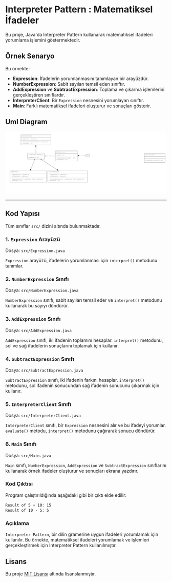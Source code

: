 # Interpreter Pattern : Matematiksel İfadeler

Bu proje, Java'da Interpreter Pattern kullanarak matematiksel ifadeleri yorumlama işlemini göstermektedir.

## Örnek Senaryo

Bu örnekte:
- **Expression**: İfadelerin yorumlanmasını tanımlayan bir arayüzdür.
- **NumberExpression**: Sabit sayıları temsil eden sınıftır.
- **AddExpression** ve **SubtractExpression**: Toplama ve çıkarma işlemlerini gerçekleştiren sınıflardır.
- **InterpreterClient**: Bir `Expression` nesnesini yorumlayan sınıftır.
- **Main**: Farklı matematiksel ifadeleri oluşturur ve sonuçları gösterir.

## Uml Diagram
![InterpreterPattern](InterpreterPattern.png)

---
## Kod Yapısı

Tüm sınıflar `src/` dizini altında bulunmaktadır.

### 1. `Expression` Arayüzü

Dosya: `src/Expression.java`

`Expression` arayüzü, ifadelerin yorumlanması için `interpret()` metodunu tanımlar.

### 2. `NumberExpression` Sınıfı

Dosya: `src/NumberExpression.java`

`NumberExpression` sınıfı, sabit sayıları temsil eder ve `interpret()` metodunu kullanarak bu sayıyı döndürür.

### 3. `AddExpression` Sınıfı

Dosya: `src/AddExpression.java`

`AddExpression` sınıfı, iki ifadenin toplamını hesaplar. `interpret()` metodunu, sol ve sağ ifadelerin sonuçlarını toplamak için kullanır.

### 4. `SubtractExpression` Sınıfı

Dosya: `src/SubtractExpression.java`

`SubtractExpression` sınıfı, iki ifadenin farkını hesaplar. `interpret()` metodunu, sol ifadenin sonucundan sağ ifadenin sonucunu çıkarmak için kullanır.

### 5. `InterpreterClient` Sınıfı

Dosya: `src/InterpreterClient.java`

`InterpreterClient` sınıfı, bir `Expression` nesnesini alır ve bu ifadeyi yorumlar. `evaluate()` metodu, `interpret()` metodunu çağırarak sonucu döndürür.

### 6. `Main` Sınıfı

Dosya: `src/Main.java`

`Main` sınıfı, `NumberExpression`, `AddExpression` ve `SubtractExpression` sınıflarını kullanarak örnek ifadeler oluşturur ve sonuçları ekrana yazdırır.

### Kod Çıktısı

Program çalıştırıldığında aşağıdaki gibi bir çıktı elde edilir:

```plaintext
Result of 5 + 10: 15
Result of 10 - 5: 5
```

### Açıklama

`Interpreter Pattern`, bir dilin gramerine uygun ifadeleri yorumlamak için kullanılır. Bu örnekte, matematiksel ifadeleri yorumlamak ve işlemleri gerçekleştirmek için Interpreter Pattern kullanılmıştır.

## Lisans

Bu proje [MIT Lisansı](LICENSE) altında lisanslanmıştır.
